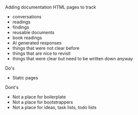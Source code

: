 Adding documentation HTML pages to track 

- conversations
- readings
- findings
- reusable documents
- book readings
- AI generated responses
- things that were not clear before
- things that are nice to revisit
- things that were clear but need to be written down anyway


Do's 
- Static pages

Dont's
- Not a place for boilerplate
- Not a place for bootstrappers
- Not a place for ideas, task lists, todo lists
